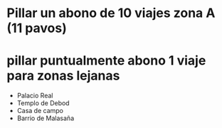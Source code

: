 # Pillar un abono de 10 viajes zona A (11 pavos)
# pillar puntualmente abono 1 viaje para zonas lejanas
- Palacio Real
- Templo de Debod
- Casa de campo
- Barrio de Malasaña
